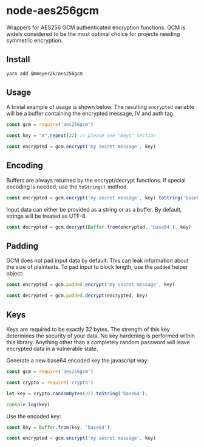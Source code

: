 # node-aes256gcm
Wrappers for AES256 GCM authenticated encryption functions.
GCM is widely considered to be the most optimal choice for projects needing symmetric encryption.

## Install
```bash
yarn add @mmeyer2k/aes256gcm
```

## Usage
A trivial example of usage is shown below.
The resulting `encrypted` variable will be a buffer containing the encrypted message, IV and auth tag.

```javascript
const gcm = require('aes256gcm')

const key = "A".repeat(32) // please see "Keys" section

const encrypted = gcm.encrypt('my secret message', key)
```

## Encoding
Buffers are always returned by the encrypt/decrypt functions.
If special encoding is needed, use the `toString()` method.

```javascript
const encrypted = gcm.encrypt('my secret message', key).toString('base64')
```
Input data can either be provided as a string or as a buffer.
By default, strings will be treated as UTF-8.
```javascript
const decrypted = gcm.decrypt(Buffer.from(encrypted, 'base64'), key)
```

## Padding
GCM does not pad input data by default.
This can leak information about the size of plaintexts.
To pad input to block length, use the `padded` helper object:
```javascript
const encrypted = gcm.padded.encrypt('my secret message', key)

const decrypted = gcm.padded.decrypt(encrypted, key)
```

## Keys
Keys are required to be exactly 32 bytes.
The strength of this key determines the security of your data.
No key hardening is performed within this library.
Anything other than a completely random password will leave encrypted data in a vulnerable state.

Generate a new base64 encoded key the javascript way:

```javascript
const gcm = require('aes256gcm')

const crypto = require('crypto')

let key = crypto.randomBytes(32).toString('base64');

console.log(key)
```
Use the encoded key:
```javascript
const key = Buffer.from(key, 'base64')

const encrypted = gcm.encrypt('my secret message', key)
```
